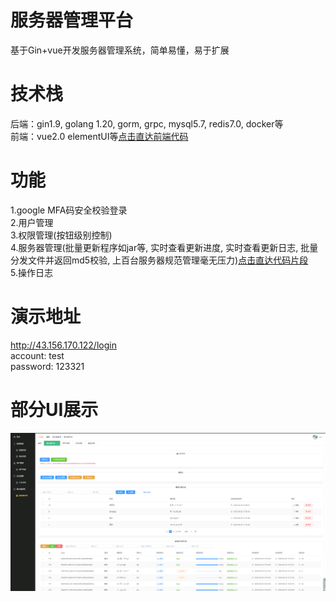 # 服务器管理平台
基于Gin+vue开发服务器管理系统，简单易懂，易于扩展

# 技术栈
后端：gin1.9, golang 1.20, gorm, grpc, mysql5.7, redis7.0, docker等  
前端：vue2.0 elementUI等[点击直达前端代码](https://github.com/ingoxx/go-vue)

# 功能
1.google MFA码安全校验登录  
2.用户管理  
3.权限管理(按钮级别控制)  
4.服务器管理(批量更新程序如jar等, 实时查看更新进度, 实时查看更新日志, 批量分发文件并返回md5校验, 上百台服务器规范管理毫无压力)[点击直达代码片段](https://github.com/Lxb921006/Gin-bms/tree/master/project/controller/assets)  
5.操作日志  

# 演示地址
http://43.156.170.122/login  
account: test  
password: 123321  

# 部分UI展示  
 ![servers](servers.png)  
